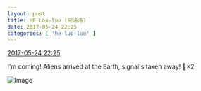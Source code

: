 ```yaml
---
layout: post
title: HE Lou-luo (何洛洛)
date: 2017-05-24 22:25
categories: [ 'he-luo-luo' ]
---
```


<div class="weibo-info">
  <a href="http://weibo.com/6117570574/F4DEH7jem">2017-05-24 22:25</a>
</div>

I'm coming! Aliens arrived at the Earth, signal's taken away! :ghost:×2

<!-- more -->

![Image](https://wx1.sinaimg.cn/mw690/006G0Hz8gy1ffwthvg71yj31hr1hr7wj.jpg)
